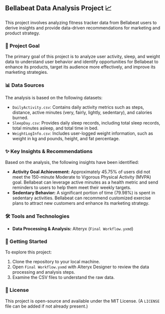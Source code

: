 ##  Bellabeat Data Analysis Project 📈

This project involves analyzing fitness tracker data from Bellabeat users to derive insights and provide data-driven recommendations for marketing and product strategy.

### 🎯 Project Goal

The primary goal of this project is to analyze user activity, sleep, and weight data to understand user behavior and identify opportunities for Bellabeat to enhance its products, target its audience more effectively, and improve its marketing strategies.

### 📊 Data Sources

The analysis is based on the following datasets:

-   `DailyActivity.csv`: Contains daily activity metrics such as steps, distance, active minutes (very, fairly, lightly, sedentary), and calories burned.
-   `SleepDay.csv`: Provides daily sleep records, including total sleep records, total minutes asleep, and total time in bed.
-   `WeightLogInfo.csv`: Includes user-logged weight information, such as weight in kg and pounds, height, and fat percentage.

### ✨ Key Insights & Recommendations

Based on the analysis, the following insights have been identified:

-   **Activity Goal Achievement:** Approximately 45.75% of users did not meet the 150-minute Moderate to Vigorous Physical Activity (MVPA) goal. Bellabeat can leverage active minutes as a health metric and send reminders to users to help them meet their weekly targets.
-   **Sedentary Behavior:** A significant portion of time (79.98%) is spent in sedentary activities. Bellabeat can recommend customized exercise plans to attract new customers and enhance its marketing strategy.

### 🛠️ Tools and Technologies

-   **Data Processing & Analysis:** Alteryx (`Final Workflow.yxmd`)

### 🚀 Getting Started

To explore this project:

1.  Clone the repository to your local machine.
2.  Open `Final Workflow.yxmd` with Alteryx Designer to review the data processing and analysis steps.
3.  Examine the CSV files to understand the raw data.

### 📄 License

This project is open-source and available under the MIT License. (A `LICENSE` file can be added if not already present.)


